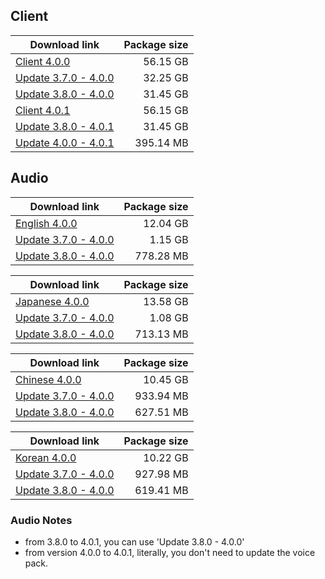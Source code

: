 ## Client

| Download link | Package size |
| ------------- | ------------:|
| [Client 4.0.0](https://autopatchhk.yuanshen.com/client_app/download/pc_zip/20230804185804_eTmE8EZjJZdAJapq/GenshinImpact_4.0.0.zip) | 56.15 GB |
| [Update 3.7.0 - 4.0.0](https://autopatchhk.yuanshen.com/client_app/update/hk4e_global/10/game_3.7.0_4.0.0_hdiff_ny78JZtwupS1F6PL.zip) | 32.25 GB |
| [Update 3.8.0 - 4.0.0](https://autopatchhk.yuanshen.com/client_app/update/hk4e_global/10/game_3.8.0_4.0.0_hdiff_Brgs45clx6Teu1wO.zip) | 31.45 GB |
| [Client 4.0.1](https://autopatchhk.yuanshen.com/client_app/download/pc_zip/20230821151229_NAlBxGiyKlVXWZQJ/GenshinImpact_4.0.1.zip) | 56.15 GB |
| [Update 3.8.0 - 4.0.1](https://autopatchhk.yuanshen.com/client_app/update/hk4e_global/10/game_3.8.0_4.0.1_hdiff_h69nuw1XgeJ2qA3i.zip) | 31.45 GB |
| [Update 4.0.0 - 4.0.1](https://autopatchhk.yuanshen.com/client_app/update/hk4e_global/10/game_4.0.0_4.0.1_hdiff_JNhULRDxB2ntig48.zip) | 395.14 MB |


## Audio

| Download link | Package size |
| ------------- | ------------:|
| [English 4.0.0](https://autopatchhk.yuanshen.com/client_app/download/pc_zip/20230804185804_eTmE8EZjJZdAJapq/Audio_English(US)_4.0.0.zip) | 12.04 GB |
| [Update 3.7.0 - 4.0.0](https://autopatchhk.yuanshen.com/client_app/update/hk4e_global/10/en-us_3.7.0_4.0.0_hdiff_5XpQ2rw03n8e9Yom.zip) | 1.15 GB |
| [Update 3.8.0 - 4.0.0](https://autopatchhk.yuanshen.com/client_app/update/hk4e_global/10/en-us_3.8.0_4.0.0_hdiff_M9dPNbJx1hiWoZuY.zip) | 778.28 MB |

| Download link | Package size |
| ------------- | ------------:|
| [Japanese 4.0.0](https://autopatchhk.yuanshen.com/client_app/download/pc_zip/20230804185804_eTmE8EZjJZdAJapq/Audio_Japanese_4.0.0.zip) | 13.58 GB |
| [Update 3.7.0 - 4.0.0](https://autopatchhk.yuanshen.com/client_app/update/hk4e_global/10/ja-jp_3.7.0_4.0.0_hdiff_OSM7inRWL8vjg0UH.zip) | 1.08 GB |
| [Update 3.8.0 - 4.0.0](https://autopatchhk.yuanshen.com/client_app/update/hk4e_global/10/ja-jp_3.8.0_4.0.0_hdiff_lN024VYf9jhzPbBo.zip) | 713.13 MB |

| Download link | Package size |
| ------------- | ------------:|
| [Chinese 4.0.0](https://autopatchhk.yuanshen.com/client_app/download/pc_zip/20230804185804_eTmE8EZjJZdAJapq/Audio_Chinese_4.0.0.zip) | 10.45 GB |
| [Update 3.7.0 - 4.0.0](https://autopatchhk.yuanshen.com/client_app/update/hk4e_global/10/zh-cn_3.7.0_4.0.0_hdiff_6bH0wmErf3kdAinZ.zip) | 933.94 MB |
| [Update 3.8.0 - 4.0.0](https://autopatchhk.yuanshen.com/client_app/update/hk4e_global/10/zh-cn_3.8.0_4.0.0_hdiff_mEnWBIaviZwz9rqH.zip) | 627.51 MB |

| Download link | Package size |
| ------------- | ------------:|
| [Korean 4.0.0](https://autopatchhk.yuanshen.com/client_app/download/pc_zip/20230804185804_eTmE8EZjJZdAJapq/Audio_Korean_4.0.0.zip) | 10.22 GB |
| [Update 3.7.0 - 4.0.0](https://autopatchhk.yuanshen.com/client_app/update/hk4e_global/10/ko-kr_3.7.0_4.0.0_hdiff_mFR6qzxTSlaYjdOh.zip) | 927.98 MB |
| [Update 3.8.0 - 4.0.0](https://autopatchhk.yuanshen.com/client_app/update/hk4e_global/10/ko-kr_3.8.0_4.0.0_hdiff_GR7WVCPuATEyjxK2.zip) | 619.41 MB |

### Audio Notes
- from 3.8.0 to 4.0.1, you can use 'Update 3.8.0 - 4.0.0'
- from version 4.0.0 to 4.0.1, literally, you don't need to update the voice pack.